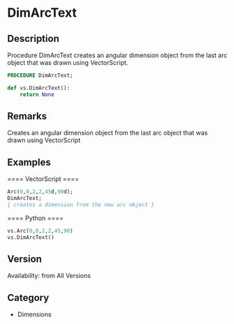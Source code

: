 # DimArcText

## Description
Procedure DimArcText creates an angular dimension object from the last arc object that was drawn using VectorScript.

```pascal
PROCEDURE DimArcText;
```

```python
def vs.DimArcText():
    return None
```

## Remarks
Creates an angular dimension object from the last arc object that was drawn using VectorScript

## Examples
==== VectorScript ====
```pascal
Arc(0,0,2,2,45d,90d);
DimArcText;
{ creates a dimension from the new arc object }
```
==== Python ====
```python
vs.Arc(0,0,2,2,45,90)
vs.DimArcText()
```

## Version
Availability: from All Versions

## Category
* Dimensions

